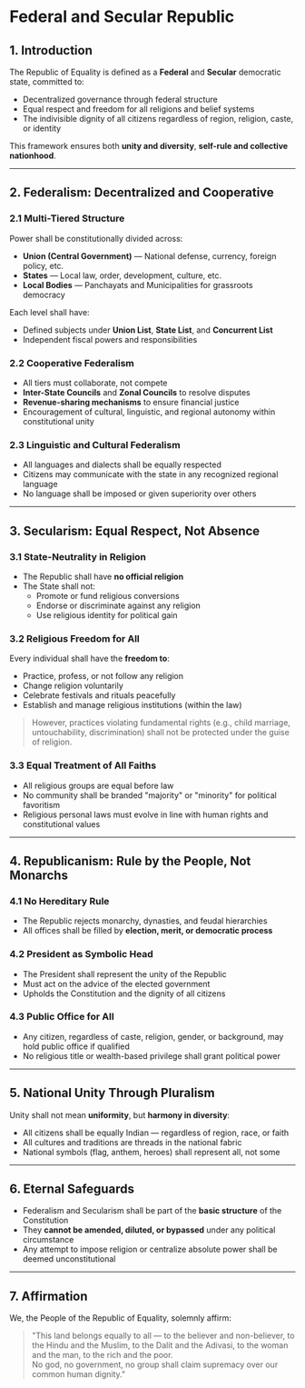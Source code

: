 # Federal and Secular Republic

## 1. Introduction

The Republic of Equality is defined as a **Federal** and **Secular** democratic state, committed to:

- Decentralized governance through federal structure
- Equal respect and freedom for all religions and belief systems
- The indivisible dignity of all citizens regardless of region, religion, caste, or identity

This framework ensures both **unity and diversity**, **self-rule and collective nationhood**.

---

## 2. Federalism: Decentralized and Cooperative

### 2.1 Multi-Tiered Structure

Power shall be constitutionally divided across:

- **Union (Central Government)** — National defense, currency, foreign policy, etc.
- **States** — Local law, order, development, culture, etc.
- **Local Bodies** — Panchayats and Municipalities for grassroots democracy

Each level shall have:
- Defined subjects under **Union List**, **State List**, and **Concurrent List**
- Independent fiscal powers and responsibilities

### 2.2 Cooperative Federalism

- All tiers must collaborate, not compete
- **Inter-State Councils** and **Zonal Councils** to resolve disputes
- **Revenue-sharing mechanisms** to ensure financial justice
- Encouragement of cultural, linguistic, and regional autonomy within constitutional unity

### 2.3 Linguistic and Cultural Federalism

- All languages and dialects shall be equally respected
- Citizens may communicate with the state in any recognized regional language
- No language shall be imposed or given superiority over others

---

## 3. Secularism: Equal Respect, Not Absence

### 3.1 State-Neutrality in Religion

- The Republic shall have **no official religion**
- The State shall not:
  - Promote or fund religious conversions
  - Endorse or discriminate against any religion
  - Use religious identity for political gain

### 3.2 Religious Freedom for All

Every individual shall have the **freedom to**:

- Practice, profess, or not follow any religion
- Change religion voluntarily
- Celebrate festivals and rituals peacefully
- Establish and manage religious institutions (within the law)

> However, practices violating fundamental rights (e.g., child marriage, untouchability, discrimination) shall not be protected under the guise of religion.

### 3.3 Equal Treatment of All Faiths

- All religious groups are equal before law
- No community shall be branded "majority" or "minority" for political favoritism
- Religious personal laws must evolve in line with human rights and constitutional values

---

## 4. Republicanism: Rule by the People, Not Monarchs

### 4.1 No Hereditary Rule

- The Republic rejects monarchy, dynasties, and feudal hierarchies
- All offices shall be filled by **election, merit, or democratic process**

### 4.2 President as Symbolic Head

- The President shall represent the unity of the Republic
- Must act on the advice of the elected government
- Upholds the Constitution and the dignity of all citizens

### 4.3 Public Office for All

- Any citizen, regardless of caste, religion, gender, or background, may hold public office if qualified
- No religious title or wealth-based privilege shall grant political power

---

## 5. National Unity Through Pluralism

Unity shall not mean **uniformity**, but **harmony in diversity**:

- All citizens shall be equally Indian — regardless of region, race, or faith
- All cultures and traditions are threads in the national fabric
- National symbols (flag, anthem, heroes) shall represent all, not some

---

## 6. Eternal Safeguards

- Federalism and Secularism shall be part of the **basic structure** of the Constitution
- They **cannot be amended, diluted, or bypassed** under any political circumstance
- Any attempt to impose religion or centralize absolute power shall be deemed unconstitutional

---

## 7. Affirmation

We, the People of the Republic of Equality, solemnly affirm:

> "This land belongs equally to all — to the believer and non-believer, to the Hindu and the Muslim, to the Dalit and the Adivasi, to the woman and the man, to the rich and the poor.  
> No god, no government, no group shall claim supremacy over our common human dignity."